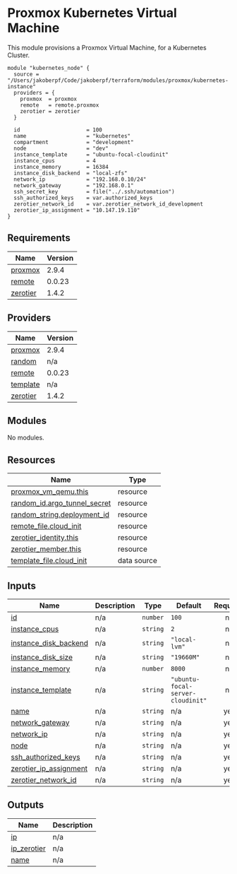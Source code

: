 # Proxmox Kubernetes Virtual Machine

This module provisions a Proxmox Virtual Machine, for a Kubernetes Cluster.

```hcl
module "kubernetes_node" {
  source = "/Users/jakoberpf/Code/jakoberpf/terraform/modules/proxmox/kubernetes-instance"
  providers = {
    proxmox  = proxmox
    remote   = remote.proxmox
    zerotier = zerotier
  }

  id                     = 100
  name                   = "kubernetes"
  compartment            = "development"
  node                   = "dev"
  instance_template      = "ubuntu-focal-cloudinit"
  instance_cpus          = 4
  instance_memory        = 16384
  instance_disk_backend  = "local-zfs"
  network_ip             = "192.168.0.10/24"
  network_gateway        = "192.168.0.1"
  ssh_secret_key         = file("../.ssh/automation")
  ssh_authorized_keys    = var.authorized_keys
  zerotier_network_id    = var.zerotier_network_id_development
  zerotier_ip_assignment = "10.147.19.110"
}
```

<!-- BEGIN_TF_DOCS -->
## Requirements

| Name | Version |
|------|---------|
| <a name="requirement_proxmox"></a> [proxmox](#requirement\_proxmox) | 2.9.4 |
| <a name="requirement_remote"></a> [remote](#requirement\_remote) | 0.0.23 |
| <a name="requirement_zerotier"></a> [zerotier](#requirement\_zerotier) | 1.4.2 |

## Providers

| Name | Version |
|------|---------|
| <a name="provider_proxmox"></a> [proxmox](#provider\_proxmox) | 2.9.4 |
| <a name="provider_random"></a> [random](#provider\_random) | n/a |
| <a name="provider_remote"></a> [remote](#provider\_remote) | 0.0.23 |
| <a name="provider_template"></a> [template](#provider\_template) | n/a |
| <a name="provider_zerotier"></a> [zerotier](#provider\_zerotier) | 1.4.2 |

## Modules

No modules.

## Resources

| Name | Type |
|------|------|
| [proxmox_vm_qemu.this](https://registry.terraform.io/providers/telmate/proxmox/2.9.4/docs/resources/vm_qemu) | resource |
| [random_id.argo_tunnel_secret](https://registry.terraform.io/providers/hashicorp/random/latest/docs/resources/id) | resource |
| [random_string.deployment_id](https://registry.terraform.io/providers/hashicorp/random/latest/docs/resources/string) | resource |
| [remote_file.cloud_init](https://registry.terraform.io/providers/tenstad/remote/0.0.23/docs/resources/file) | resource |
| [zerotier_identity.this](https://registry.terraform.io/providers/zerotier/zerotier/1.4.2/docs/resources/identity) | resource |
| [zerotier_member.this](https://registry.terraform.io/providers/zerotier/zerotier/1.4.2/docs/resources/member) | resource |
| [template_file.cloud_init](https://registry.terraform.io/providers/hashicorp/template/latest/docs/data-sources/file) | data source |

## Inputs

| Name | Description | Type | Default | Required |
|------|-------------|------|---------|:--------:|
| <a name="input_id"></a> [id](#input\_id) | n/a | `number` | `100` | no |
| <a name="input_instance_cpus"></a> [instance\_cpus](#input\_instance\_cpus) | n/a | `string` | `2` | no |
| <a name="input_instance_disk_backend"></a> [instance\_disk\_backend](#input\_instance\_disk\_backend) | n/a | `string` | `"local-lvm"` | no |
| <a name="input_instance_disk_size"></a> [instance\_disk\_size](#input\_instance\_disk\_size) | n/a | `string` | `"19660M"` | no |
| <a name="input_instance_memory"></a> [instance\_memory](#input\_instance\_memory) | n/a | `number` | `8000` | no |
| <a name="input_instance_template"></a> [instance\_template](#input\_instance\_template) | n/a | `string` | `"ubuntu-focal-server-cloudinit"` | no |
| <a name="input_name"></a> [name](#input\_name) | n/a | `string` | n/a | yes |
| <a name="input_network_gateway"></a> [network\_gateway](#input\_network\_gateway) | n/a | `string` | n/a | yes |
| <a name="input_network_ip"></a> [network\_ip](#input\_network\_ip) | n/a | `string` | n/a | yes |
| <a name="input_node"></a> [node](#input\_node) | n/a | `string` | n/a | yes |
| <a name="input_ssh_authorized_keys"></a> [ssh\_authorized\_keys](#input\_ssh\_authorized\_keys) | n/a | `string` | n/a | yes |
| <a name="input_zerotier_ip_assignment"></a> [zerotier\_ip\_assignment](#input\_zerotier\_ip\_assignment) | n/a | `string` | n/a | yes |
| <a name="input_zerotier_network_id"></a> [zerotier\_network\_id](#input\_zerotier\_network\_id) | n/a | `string` | n/a | yes |

## Outputs

| Name | Description |
|------|-------------|
| <a name="output_ip"></a> [ip](#output\_ip) | n/a |
| <a name="output_ip_zerotier"></a> [ip\_zerotier](#output\_ip\_zerotier) | n/a |
| <a name="output_name"></a> [name](#output\_name) | n/a |
<!-- END_TF_DOCS -->